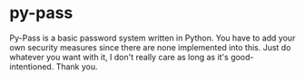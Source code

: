 # py-pass
Py-Pass is a basic password system written in Python. You have to add your own security measures since there are none implemented into this. Just do whatever you want with it, I don't really care as long as it's good-intentioned. Thank you.
